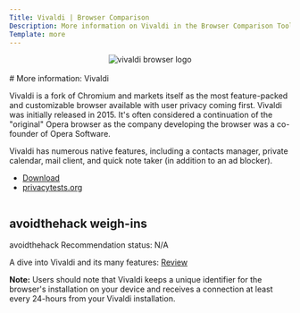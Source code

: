 ```yaml
---
Title: Vivaldi | Browser Comparison
Description: More information on Vivaldi in the Browser Comparison Tool
Template: more
---
```


<center><img src="%assets_url%/logos/vivaldilogo.png" alt="vivaldi browser logo" class="browser-img"></center>

<br>
<div class="column" markdown="1">
# More information: Vivaldi

Vivaldi is a fork of Chromium and markets itself as the most feature-packed and customizable browser available with user privacy coming first. Vivaldi was initially released in 2015. It's often considered a continuation of the "original" Opera browser as the company developing the browser was a co-founder of Opera Software.

Vivaldi has numerous native features, including a contacts manager, private calendar, mail client, and quick note taker (in addition to an ad blocker).


* [Download](https://vivaldi.com/download/)
* [privacytests.org](https://privacytests.org)
</div>

<div class="column" markdown="1">
<div class="card" markdown="1">

## avoidthehack weigh-ins

avoidthehack Recommendation status: N/A

A dive into Vivaldi and its many features: <a class="button" href="https://avoidthehack.com/review-vivaldi-browser"> Review </a>

**Note:** Users should note that Vivaldi keeps a unique identifier for the browser's installation on your device and receives a connection at least every 24-hours from your Vivaldi installation.

</div>
</div>
</div>
